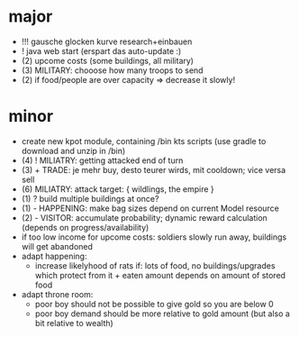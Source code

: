 
# major

* !!! gausche glocken kurve research+einbauen
* ! java web start (erspart das auto-update :)
* (2) upcome costs (some buildings, all military)
* (3) MILITARY: chooose how many troops to send
* (2) if food/people are over capacity => decrease it slowly!

# minor

* create new kpot module, containing /bin kts scripts (use gradle to download and unzip in /bin)
* (4) ! MILIATRY: getting attacked end of turn
* (3) + TRADE: je mehr buy, desto teurer wirds, mit cooldown; vice versa sell
* (6) MILIATRY: attack target: { wildlings, the empire }
* (1) ? build multiple buildings at once?
* (1) - HAPPENING: make bag sizes depend on current Model resource
* (2) - VISITOR: accumulate probability; dynamic reward calculation (depends on progress/availability)
* if too low income for upcome costs: soldiers slowly run away, buildings will get abandoned
* adapt happening:
    - increase likelyhood of rats if: lots of food, no buildings/upgrades which protect from it + eaten amount depends on amount of stored food
* adapt throne room:
    - poor boy should not be possible to give gold so you are below 0
    - poor boy demand should be more relative to gold amount (but also a bit relative to wealth)
